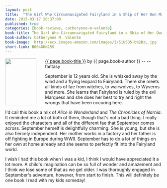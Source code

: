 ```yaml
---
layout: post
title:  "The Girl Who Circumnavigated Fairyland in a Ship of Her Own Making by Catherynne M. Valente Review"
date: 2015-03-17 20:37:00
published: true
categories: [book-reviews, catherynne-m-valente]
book-title: The Girl Who Circumnavigated Fairyland in a Ship of Her Own Making
book-author: Catherynne M. Valente
book-image:  http://ecx.images-amazon.com/images/I/51U5Q5-b%2BzL.jpg
short-link: B004GHN25S
---
```


<img src="{{ page.book-image }}" align="left" style="width:100%; height:100%; max-width:100px; max-height:150px; padding-right:25px;" />
<a href="http://amzn.com/{{ page.short-link }}" target="_blank"> {{ page.book-title }}</a> by {{ page.book-author }} -- <i class="fa fa-star"></i><i class="fa fa-star"></i><i class="fa fa-star"></i><i class="fa fa-star"></i><i class="fa fa-star-o"></i>  -- <i class="fa fa-magic"></i> fantasy

September is 12 years old. She is whisked away by the wind and a flying leopard to Fairyland. There she meets all kinds of fae from witches, to wairwolves, to Wyverns and more. She learns that Fairyland is ruled by the evil Marquess and she does her best to try and right the wrongs that have been occuring here.
<!--more-->

I'd call this book a mix of <i>Alice in Wonderland</i> and <i>The Chronicles of Narnia</i>. It reminded me a lot of both of them, though that's not a bad thing. I really enjoyed the characters and all of the different fae that September comes across. September herself is delightfully charming. She is young, but she is also fiercely independent. Her mother works in a factory and her father is off fighting in Europe during WWII. September has to do a lot of things on her own at home already and she seems to perfectly fit into the Fairyland world.

I wish I had this book when I was a kid, I think I would have appreciated it a lot more. A child's imagination can be so full of wonder and amazement and I think we lose some of that as we get older. I was thoroughly engaged in September's adventure, however, from start to finish. This will definitely be one book I read with my kids someday!
